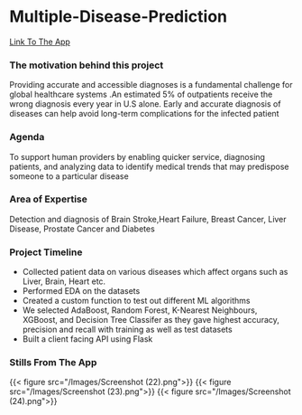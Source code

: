 # Multiple-Disease-Prediction


[Link To The App](https://robocare-predictor.herokuapp.com/)


### The motivation behind this project

Providing accurate and accessible diagnoses is a fundamental challenge for global healthcare systems .An estimated 5% of outpatients receive the wrong diagnosis every year in U.S alone. Early and accurate diagnosis of diseases can help avoid long-term complications for the infected patient


### Agenda 
To support human providers by enabling quicker service, diagnosing patients, and analyzing data to identify medical trends that may predispose someone to a particular disease


### Area of Expertise 

 Detection and diagnosis of Brain Stroke,Heart Failure, Breast Cancer, Liver Disease, Prostate Cancer and Diabetes


### Project Timeline

* Collected patient data on various diseases which affect organs such as Liver, Brain, Heart etc.
* Performed EDA on the datasets
* Created a custom function to test out different ML algorithms
* We selected AdaBoost, Random Forest, K-Nearest Neighbours, XGBoost, and Decision Tree Classifer as they gave highest accuracy, precision and recall with training as well as test datasets
* Built a client facing API using Flask


### Stills From The App 

{{< figure src="/Images/Screenshot (22).png">}}
{{< figure src="/Images/Screenshot (23).png">}}
{{< figure src="/Images/Screenshot (24).png">}}


